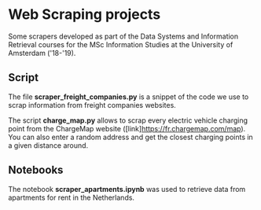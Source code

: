 # Web Scraping projects

Some scrapers developed as part of the Data Systems and Information Retrieval courses for the MSc Information Studies at the University of Amsterdam ('18-'19).

## Script

The file **scraper_freight_companies.py** is a snippet of the code we use to scrap information from freight companies websites.

The script **charge_map.py** allows to scrap every electric vehicle charging point from the ChargeMap website ([link]https://fr.chargemap.com/map). You can also enter a random address and get the closest charging points in a given distance around.

## Notebooks

The notebook **scraper_apartments.ipynb** was used to retrieve data from apartments for rent in the Netherlands.
